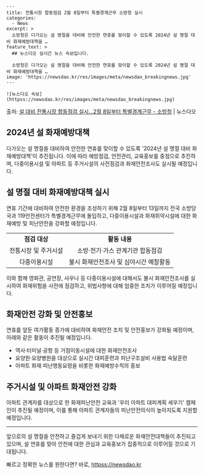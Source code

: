     ---
    title: 전통시장 합동점검 2월 8일부터 특별경계근무 소방청 실시
    categories:
      - News
    excerpt: >
      소방청은 다가오는 설 명절을 대비해 안전한 연휴를 맞이할 수 있도록 2024년 설 명절 대비 화재예방대책을 …
    feature_text: >
      ## 뉴스다오 실시간 뉴스 속보입니다.
    
      소방청은 다가오는 설 명절을 대비해 안전한 연휴를 맞이할 수 있도록 2024년 설 명절 대비 화재예방대책을 …
    image: 'https://newsdao.kr/res/images/meta/newsdao_breakingnews.jpg'
    ---
    
    ![뉴스다오 속보](httpss://newsdao.kr/res/images/meta/newsdao_breakingnews.jpg)

<p>출처: <a href="httpss://newsdao.kr/3050" rel="dofollow">설 대비 전통시장 합동점검 실시…2월 8일부터 특별경계근무 - 소방청</a> | 뉴스다오</p>

<h2>2024년 설 화재예방대책</h2>

<p data-ke-size="size16">다가오는 설 명절을 대비하여 안전한 연휴를 맞이할 수 있도록 '2024년 설 명절 대비 화재예방대책'이 추진됩니다. 이에 따라 예방점검, 안전관리, 교육홍보를 중점으로 추진하며, 다중이용시설 및 아파트 등 주거시설의 사전점검과 화재안전조사도 실시될 예정입니다.</p>

<h2>설 명절 대비 화재예방대책 실시</h2>

<p data-ke-size="size16">연휴 기간에 대비하여 안전한 환경을 조성하기 위해 2월 8일부터 13일까지 전국 소방당국과 119안전센터가 특별경계근무에 돌입하고, 다중이용시설과 화재취약시설에 대한 화재예방 및 피난안전을 강화할 예정입니다.</p>

<table>
    <tr>
        <td style="text-align: center; height: 17px;"><b>점검 대상</b></td>
        <td style="text-align: center; height: 17px;"><b>활동 내용</b></td>
    </tr>
    <tr>
        <td style="text-align: center; height: 17px;">전통시장 및 주거시설</td>
        <td style="text-align: center; height: 17px;">소방·전기·가스 관계기관 합동점검</td>
    </tr>
    <tr>
        <td style="text-align: center; height: 17px;">다중이용시설</td>
        <td style="text-align: center; height: 17px;">불시 화재안전조사 및 심야시간 예찰활동</td>
    </tr>
</table>

<p data-ke-size="size16">이와 함께 영화관, 공연장, 사우나 등 다중이용시설에 대해서도 불시 화재안전조사를 실시하여 화재위험을 사전에 점검하고, 위법사항에 대해 엄중한 조치가 이루어질 예정입니다.</p>

<h2>화재안전 강화 및 안전홍보</h2>

<p data-ke-size="size16">연휴를 앞둔 여가활동 증가에 대비하여 화재안전 조치 및 안전홍보가 강화될 예정이며, 아래와 같은 활동이 추진될 예정입니다.</p>

<ul>
    <li>역사·터미널·공항 등 거점이동시설에 대한 화재안전조사</li>
    <li>요양원·요양병원을 대상으로 실시간 대피훈련과 피난구조설비 사용법 숙달훈련</li>
    <li>아파트 화재 피난행동요령을 비롯한 화재예방수칙의 홍보</li>
</ul>

<h2>주거시설 및 아파트 화재안전 강화</h2>

<p data-ke-size="size16">아파트 관계자를 대상으로 한 화재피난안전 교육과 '우리 아파트 대피계획 세우기' 캠페인이 추진될 예정이며, 이를 통해 아파트 관계자들의 피난안전의식이 높아지도록 지원할 예정입니다.</p>

<hr>

<p data-ke-size="size16">앞으로의 설 명절을 안전하고 즐겁게 보내기 위한 다채로운 화재안전대책들이 추진되고 있으며, 설 연휴를 맞아 안전에 대한 관심과 교육홍보가 집중적으로 이루어질 것으로 기대됩니다.</p> 

빠르고 정확한 뉴스를 원한다면? 바로, <a href="httpss://newsdao.kr" rel="dofollow">httpss://newsdao.kr</a>


    